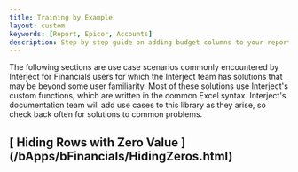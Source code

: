 ```yaml
---
title: Training by Example
layout: custom
keywords: [Report, Epicor, Accounts]
description: Step by step guide on adding budget columns to your report templates.
---
```


The following sections are use case scenarios commonly encountered by Interject for Financials users for which the Interject team has solutions that may be beyond some user familiarity. Most of these solutions use Interject's custom functions, which are written in the common Excel syntax. Interject's documentation team will add use cases to this library as they arise, so check back often for solutions to common problems.


 <h2> [ Hiding Rows with Zero Value ](/bApps/bFinancials/HidingZeros.html) </h2>